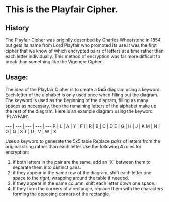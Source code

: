 # This is the Playfair Cipher. 

## History
The Playfair Cipher was originlly described by Charles Wheatstone in 1854, but 
gets its name from Lord Playfair who promoted its use.It was the first cipher 
that we know of which encrypted pairs of letters at a time rather than each 
letter individually. This method of encryption was far more difficult to break
than something like the Vigenere Cipher. 

## Usage:
The idea of the Playfair Cipher is to create a **5x5** diagram using a keyword.
Each letter of the alphabet is only used once when filling out the diagram.
The keyword is used as the beginning of the diagram, filling as many spaces
as necessary, then the remaining letters of the alphabet make up the rest of the
diagram. Here is an example diagram using the keyword 'PLAYFAIR'.

--- | --- | --- | --- | ---
P | L | A | Y | F
I | R | B | C | D
E | G | H | J | K
M | N | O | Q | S
T | U | V | W | X


Uses a keyword to generate the  5x5 table
Replace *pairs* of letters from the original string rather than each letter
Use the following **4** rules for encryption:

1. if both letters in the pair are the same, add an 'X' between them to separate 
them into distinct pairs.
2. if they appear in the same row of the diagram, shift each letter one space
to the *right*, wrapping around the table if needed.
3. if they appear in the same column, shift each letter *down* one space. 
4. If they form the corners of a rectangle, replace them with the characters
forming the opposing corners of the rectangle.
